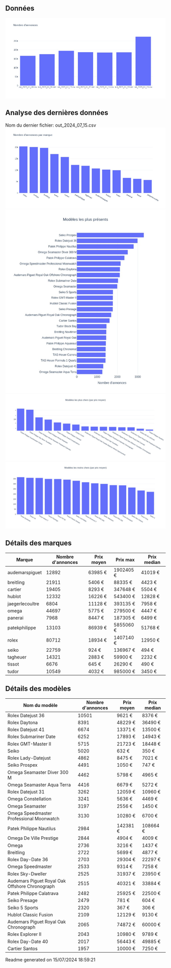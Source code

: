 
## Données
![image](./out/count_per_day.jpeg)

## Analyse des dernières données
Nom du dernier fichier: out_2024_07_15.csv
![image](./out/count_per_brand.jpeg)
![image](./out/count_per_name.jpeg)
![image](./out/avg_price_per_name_desc.jpeg)
![image](./out/avg_price_per_name_asc.jpeg)

## Détails des marques
|Marque|Nombre d'annonces|Prix moyen|Prix max|Prix median|
|------|-----------------|----------|--------|-----------|
|audemarspiguet|12892|63985 €|1902405 €|41019 €| 
|breitling|21911|5406 €|88335 €|4423 €| 
|cartier|19405|8293 €|347648 €|5504 €| 
|hublot|12332|16226 €|543400 €|12828 €| 
|jaegerlecoultre|6804|11128 €|393135 €|7958 €| 
|omega|44697|5775 €|279500 €|4447 €| 
|panerai|7968|8447 €|187305 €|6499 €| 
|patekphilippe|13103|86939 €|5855060 €|51768 €| 
|rolex|80712|18934 €|1407140 €|12950 €| 
|seiko|22759|924 €|136967 €|494 €| 
|tagheuer|14321|2883 €|59900 €|2232 €| 
|tissot|6676|645 €|26290 €|490 €| 
|tudor|10549|4032 €|985000 €|3450 €| 

## Détails des modèles
Nom du modèle|Nombre d'annonces|Prix moyen|Prix median|
|-------------|-----------------|----------|-----------|
|Rolex Datejust 36|10501|9621 €|8376 €| 
|Rolex Daytona|8391|48229 €|36490 €| 
|Rolex Datejust 41|6674|13371 €|13500 €| 
|Rolex Submariner Date|6252|17893 €|14943 €| 
|Rolex GMT-Master II|5715|21723 €|18448 €| 
|Seiko|5020|632 €|350 €| 
|Rolex Lady-Datejust|4862|8475 €|7021 €| 
|Seiko Prospex|4491|1050 €|747 €| 
|Omega Seamaster Diver 300 M|4462|5798 €|4965 €| 
|Omega Seamaster Aqua Terra|4416|6679 €|5272 €| 
|Rolex Datejust 31|3262|12059 €|10960 €| 
|Omega Constellation|3241|5636 €|4469 €| 
|Omega Seamaster|3197|2556 €|1450 €| 
|Omega Speedmaster Professional Moonwatch|3130|10280 €|6700 €| 
|Patek Philippe Nautilus|2984|142381 €|108664 €| 
|Omega De Ville Prestige|2844|4904 €|4009 €| 
|Omega|2736|3216 €|1437 €| 
|Breitling|2722|5699 €|4877 €| 
|Rolex Day-Date 36|2703|29304 €|22297 €| 
|Omega Speedmaster|2533|9314 €|7258 €| 
|Rolex Sky-Dweller|2525|31937 €|23950 €| 
|Audemars Piguet Royal Oak Offshore Chronograph|2515|40321 €|33884 €| 
|Patek Philippe Calatrava|2482|25925 €|22500 €| 
|Seiko Presage|2479|781 €|604 €| 
|Seiko 5 Sports|2320|367 €|306 €| 
|Hublot Classic Fusion|2109|12129 €|9130 €| 
|Audemars Piguet Royal Oak Chronograph|2065|74872 €|60000 €| 
|Rolex Explorer II|2043|10980 €|9789 €| 
|Rolex Day-Date 40|2017|56443 €|49885 €| 
|Cartier Santos|1957|10000 €|7250 €| 


 Readme generated on 15/07/2024 18:59:21